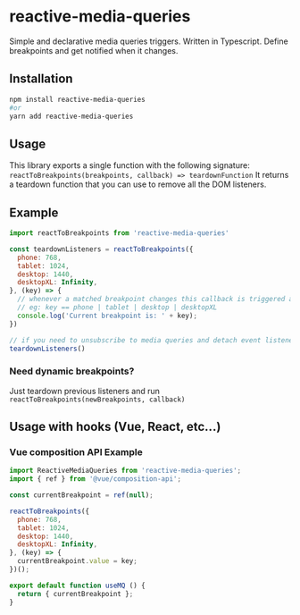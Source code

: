 # reactive-media-queries
Simple and declarative media queries triggers. Written in Typescript.
Define breakpoints and get notified when it changes.

## Installation
```sh
npm install reactive-media-queries
#or
yarn add reactive-media-queries
```

## Usage
This library exports a single function with the following signature:
`reactToBreakpoints(breakpoints, callback) => teardownFunction`
It returns a teardown function that you can use to remove all the DOM listeners.

## Example
```js
import reactToBreakpoints from 'reactive-media-queries'

const teardownListeners = reactToBreakpoints({
  phone: 768,
  tablet: 1024,
  desktop: 1440,
  desktopXL: Infinity,
}, (key) => {
  // whenever a matched breakpoint changes this callback is triggered and the key argument is the current breakpoint id
  // eg: key == phone | tablet | desktop | desktopXL
  console.log('Current breakpoint is: ' + key);
})

// if you need to unsubscribe to media queries and detach event listeners just call the function return by reactToBreakpoints()
teardownListeners()
```

### Need dynamic breakpoints?
Just teardown previous listeners and run `reactToBreakpoints(newBreakpoints, callback)` 

## Usage with hooks (Vue, React, etc...)
### Vue composition API Example
```js
import ReactiveMediaQueries from 'reactive-media-queries';
import { ref } from '@vue/composition-api';

const currentBreakpoint = ref(null);

reactToBreakpoints({
  phone: 768,
  tablet: 1024,
  desktop: 1440,
  desktopXL: Infinity,
}, (key) => {
  currentBreakpoint.value = key;
})();

export default function useMQ () {
  return { currentBreakpoint };
}
```